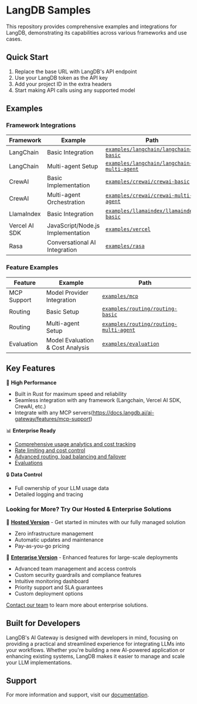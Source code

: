 # LangDB Samples

This repository provides comprehensive examples and integrations for LangDB, demonstrating its capabilities across various frameworks and use cases.

## Quick Start

1. Replace the base URL with LangDB's API endpoint
2. Use your LangDB token as the API key
3. Add your project ID in the extra headers
4. Start making API calls using any supported model

## Examples

### Framework Integrations

| Framework | Example | Path |
|-----------|---------|------|
| LangChain | Basic Integration | [`examples/langchain/langchain-basic`](examples/langchain/langchain-basic) |
| LangChain | Multi-agent Setup | [`examples/langchain/langchain-multi-agent`](examples/langchain/langchain-multi-agent) |
| CrewAI | Basic Implementation | [`examples/crewai/crewai-basic`](examples/crewai/crewai-basic) |
| CrewAI | Multi-agent Orchestration | [`examples/crewai/crewai-multi-agent`](examples/crewai/crewai-multi-agent) |
| LlamaIndex | Basic Integration | [`examples/llamaindex/llamaindex-basic`](examples/llamaindex/llamaindex-basic) |
| Vercel AI SDK | JavaScript/Node.js Implementation | [`examples/vercel`](examples/vercel) |
| Rasa | Conversational AI Integration | [`examples/rasa`](examples/rasa) |


### Feature Examples

| Feature | Example | Path |
|---------|---------|------|
| MCP Support | Model Provider Integration | [`examples/mcp`](examples/mcp) |
| Routing | Basic Setup | [`examples/routing/routing-basic`](examples/routing/routing-basic) |
| Routing | Multi-agent Setup | [`examples/routing/routing-multi-agent`](examples/routing/routing-multi-agent) |
| Evaluation | Model Evaluation & Cost Analysis | [`examples/evaluation`](examples/evaluation) |

## Key Features

🚀 **High Performance**
- Built in Rust for maximum speed and reliability
- Seamless integration with any framework (Langchain, Vercel AI SDK, CrewAI, etc.)
- Integrate with any MCP servers(https://docs.langdb.ai/ai-gateway/features/mcp-support)

📊 **Enterprise Ready**
- [Comprehensive usage analytics and cost tracking](https://docs.langdb.ai/ai-gateway/features/analytics)
- [Rate limiting and cost control](https://docs.langdb.ai/ai-gateway/features/usage)
- [Advanced routing, load balancing and failover](https://docs.langdb.ai/ai-gateway/features/routing)
- [Evaluations](https://docs.langdb.ai/ai-gateway/features/evaluation)

🔒 **Data Control**
- Full ownership of your LLM usage data
- Detailed logging and tracing

### Looking for More? Try Our Hosted & Enterprise Solutions

🌟 **[Hosted Version](https://langdb.ai)** - Get started in minutes with our fully managed solution
- Zero infrastructure management
- Automatic updates and maintenance
- Pay-as-you-go pricing

💼 **[Enterprise Version](https://langdb.ai/)** - Enhanced features for large-scale deployments
- Advanced team management and access controls
- Custom security guardrails and compliance features
- Intuitive monitoring dashboard
- Priority support and SLA guarantees
- Custom deployment options

[Contact our team](https://calendly.com/d/cqs2-cfz-gdn/meet-langdb-team) to learn more about enterprise solutions.

## Built for Developers

LangDB's AI Gateway is designed with developers in mind, focusing on providing a practical and streamlined experience for integrating LLMs into your workflows. Whether you're building a new AI-powered application or enhancing existing systems, LangDB makes it easier to manage and scale your LLM implementations.

## Support

For more information and support, visit our [documentation](https://docs.langdb.ai).
